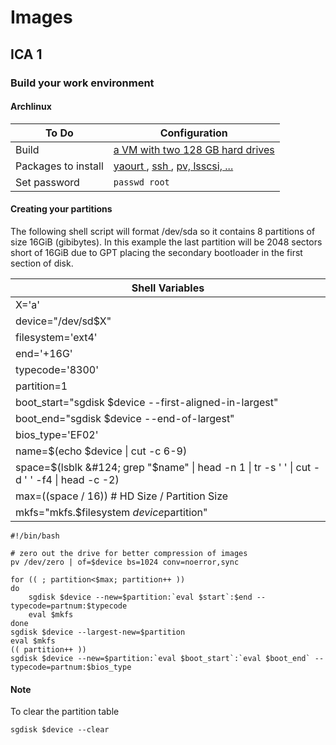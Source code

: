 # Images #
## ICA 1 ##
### Build your work environment ###

#### Archlinux ####
| To Do | Configuration |
| -- | -- |
| Build | [ a VM with two 128 GB hard drives ](http://mirror.its.dal.ca/archlinux/iso/2014.05.01/)  |
| Packages to install | [ yaourt ](https://www.digitalocean.com/community/articles/how-to-use-yaourt-to-easily-download-arch-linux-community-packages#Method1:InstallviaCustomRepository), [ ssh ](https://wiki.archlinux.org/index.php/Ssh#Installing_OpenSSH), [ pv, lsscsi, ... ](https://wiki.archlinux.org/index.php/Pacman#Installing_packages) |
| Set password | `passwd root` |

#### Creating your partitions ####
The following shell script will format /dev/sda so it contains 8 partitions of size 16GiB (gibibytes). In this example the last partition will be 2048 sectors short of 16GiB due to GPT placing the secondary bootloader in the first section of disk.

| Shell Variables |
| -- |
| X='a' |
| device="/dev/sd$X" |
| filesystem='ext4' |
| end='+16G' |
| typecode='8300' |
| partition=1 |
| boot_start="sgdisk $device --first-aligned-in-largest" |
| boot_end="sgdisk $device --end-of-largest" |
| bios_type='EF02' |
| name=$(echo $device &#124; cut -c 6-9) |
| space=$(lsblk &#124; grep "$name" &#124; head -n 1 &#124; tr -s ' ' &#124; cut -d ' ' -f4 &#124; head -c -2) |
| max=$(($space / 16)) # HD Size / Partition Size |
| mkfs="mkfs.$filesystem $device$partition" |


```
#!/bin/bash

# zero out the drive for better compression of images
pv /dev/zero | of=$device bs=1024 conv=noerror,sync

for (( ; partition<$max; partition++ ))
do
    sgdisk $device --new=$partition:`eval $start`:$end --typecode=partnum:$typecode
    eval $mkfs
done
sgdisk $device --largest-new=$partition
eval $mkfs
(( partition++ ))
sgdisk $device --new=$partition:`eval $boot_start`:`eval $boot_end` --typecode=partnum:$bios_type
```

#### Note ####
To clear the partition table
```
sgdisk $device --clear
```
